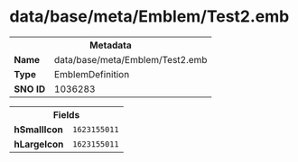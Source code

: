 <h1>data/base/meta/Emblem/Test2.emb</h1><table><tr><th colspan="100%">Metadata</th></tr><tr><td><b>Name</b></td><td>data/base/meta/Emblem/Test2.emb</td></tr><tr><td><b>Type</b></td><td>EmblemDefinition</td></tr><tr><td><b>SNO ID</b></td><td>1036283</td></tr></table>

<table><tr><th colspan="100%">Fields</th></tr><tr><td><b>hSmallIcon</b></td><td><code>1623155011</code></td></tr><tr><td><b>hLargeIcon</b></td><td><code>1623155011</code></td></tr></table>

